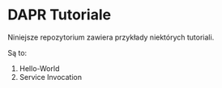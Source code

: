 # DAPR Tutoriale

Niniejsze repozytorium zawiera przykłady niektórych tutoriali.

Są to:
1. Hello-World
2. Service Invocation